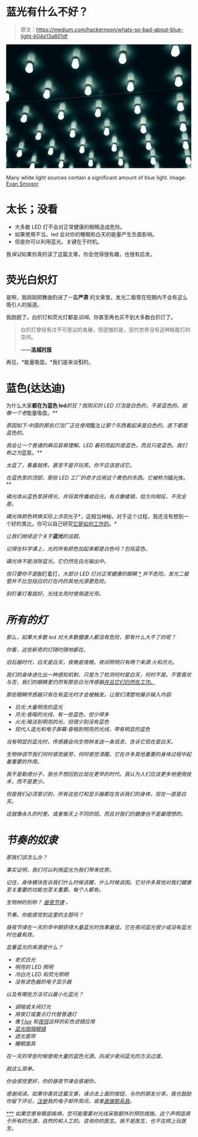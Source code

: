 # 蓝光有什么不好？

> 原文：<https://medium.com/hackernoon/whats-so-bad-about-blue-light-b04e13a801df>

![](img/744328f5eb1dc953d98f0aed1ba333b2.png)

Many white light sources contain a significant amount of blue light. Image: [Evan Smogor](https://unsplash.com/photos/2XrFBLiTzKo?utm_source=unsplash&utm_medium=referral&utm_content=creditCopyText)

# 太长；没看

*   大多数 LED 灯不会对正常健康的眼睛造成危险。
*   如果使用不当，led 会对你的睡眠和白天的能量产生负面影响。
*   但是你可以利用蓝光。关键在于时机。

我*保证*如果你真的读了这篇文章，你会觉得很有趣，也很有启发。

# 荧光白炽灯

是啊，我刚刚把舞曲扔进了一篇**严肃** 的文章里。发光二极管在短期内不会有这么吸引人的报道。

我跑题了。白炽灯和荧光灯都是*旧闻*。你甚至再也买不到大多数白炽灯了。

> 白炽灯曾经有过不可思议的发展，但遗憾的是，现代世界没有这种耗能灯的空间。
> 
> **——**[**洛城时报**](http://www.latimes.com/opinion/editorials/la-ed-incandescent-light-bulbs-20180101-story.html)

再见，*能量吸盘。*我们是来谈**引**的。

# 蓝色(达达迪)

为什么大家**都在为蓝色 led***抓狂？我刚买的 LED 灯泡是白色的，不是蓝色的。就像一个老*能量吸盘。**

*原因如下:中国的那些灯泡厂正在使用*魔法*让那个东西看起来是白色的。底下都是蓝色的。*

*我会让一个普通的麻瓜容易理解。LED 最初亮起的是蓝色，而且只是蓝色。我们称之为*蓝泵。**

*太蓝了，看着就疼。甚至不是开玩笑。你不应该尝试它。*

*在蓝色泵的顶部，那些 LED 工厂的奇才应用这个黄色的东西。它被称为*磷光体。**

*磷光体从蓝色泵获得光，并将其传播成白光。有点像棱镜，但方向相反。不完全是。*

*磷光体颜色转换实际上涉及*光子*，这相当神秘。对于这个过程，我还没有想到一个好的类比。你可以自己研究[它是如何工作的](http://www.photonstartechnology.com/learn/how_leds_produce_white_light)。*

*让我们继续这个关于**蓝光**的话题。*

*记得在科学课上，光的所有颜色加起来都是白色吗？包括蓝色。*

*磷光体不能消除蓝光。它仍然在白光输出中。*

*但只要你不是*直盯着灯，*大部分 LED 灯对正常健康的眼睛 [*](#f13a) 并不危险。发光二极管并不比包括白炽灯在内的其他光源更危险。*

*别盯着灯看就好。光线太亮时使用遮光帘。*

# *所有的灯*

*那么，如果大多数 led 对大多数健康人都没有危险，那有什么大不了的呢？*

*你看，这些新奇的灯随时随地都在。*

*旧石器时代，白天是白天，夜晚是夜晚。夜间照明只有两个来源:火和月光。*

*我们的身体进化出一种感知机制，只是为了检测何时是白天，何时不是。不管喜欢与否，我们的眼睛里仍然有那些日光传感器[并且它们仍然在工作。](https://en.wikipedia.org/wiki/Intrinsically_photosensitive_retinal_ganglion_cells)*

*那些眼睛传感器只有在有蓝光时才会被触发。让我们清楚地展示输入内容:*

*   *日光:大量明亮的蓝光*
*   *月光:昏暗的光线，有一些蓝色，但少得多*
*   *火光:暗淡到明亮的光，但很少到没有蓝色*
*   *现代人造光和电子屏幕:昏暗到明亮的光线，带有明显的蓝色*

*当有明显的蓝光时，传感器会向生物钟发送一条信息，告诉它现在是白天。*

*生物钟调节我们何时感觉疲劳，何时感觉清醒。它在许多其他重要的身体过程中起着重要的作用。*

*我不是勒德分子，我也不想回到比现在更早的时代。我认为人们应该更多地使用技术，而不是更少。*

*但是我们必须意识到，所有这些灯和显示器都在告诉我们的身体，现在一直是白天。*

*这就像永久的时差。或者每天上不同的班。而且对我们的健康也不是最理想的。*

# *节奏的奴隶*

*那我们该怎么办？*

*事实证明，我们可以利用蓝光为我们带来优势。*

*记住，身体模块告诉我们什么时候该醒，什么时候该困。它对许多其他对我们健康至关重要的功能也至关重要。每个人都有。*

*生物钟的别称？ [*昼夜节律*](https://sleepfoundation.org/sleep-topics/what-circadian-rhythm) *。**

*节奏。你能感觉到这里的主题吗？*

*昼夜节律在一天的早中期获得大量蓝光时效果最佳。它在夜间蓝光很少或没有蓝光时也最有效。*

*显著蓝光的来源是什么？*

*   *老式日光*
*   *明亮的 LED 照明*
*   *冷白光 LED 和荧光照明*
*   *没有滤色器的电子显示器*

*以及有哪些方法可以最小化蓝光？*

*   *调暗或关闭灯光*
*   *用夜灯或重点灯代替普通灯*
*   *像 [f.lux](https://justgetflux.com/) 和[夜班](https://support.apple.com/en-us/HT207570)这样的彩色滤镜应用*
*   *[蓝光阻隔眼镜](https://www.swanwicksleep.com?rfsn=970855.b19aca)*
*   *遮光窗帘*
*   *睡眠面具*

*在一天的早些时候使用大量的蓝色光源。向减少夜间蓝光的方法过渡。*

*就这么简单。*

*你会感觉更好，你的昼夜节律会感谢你。*

*感谢阅读。如果你喜欢这篇文章，请点击上面的按钮，与你的朋友分享。我也鼓励你留下评论，[注册](https://goo.gl/forms/FVpO8AsXp6zCUUA72)我的电子邮件简讯，或者[直接联系我](https://gregyeutter.com/contact)。*

*[***](#5e6c) *如果您患有眼部疾病，您可能需要对光线采取额外的预防措施。这个声明适用于所有的光源，自然的和人工的。咨询你的医生。我不是医生，也不在网上玩医生。**